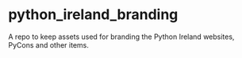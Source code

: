 # python_ireland_branding
A repo to keep assets used for branding the Python Ireland websites, PyCons and other items.
